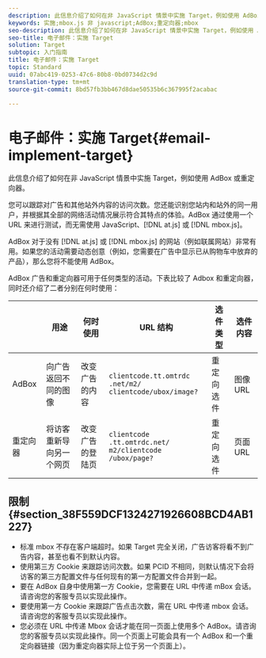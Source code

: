 ```yaml
---
description: 此信息介绍了如何在非 JavaScript 情景中实施 Target，例如使用 AdBox 或重定向器。
keywords: 实施;mbox.js 非 javascript;AdBox;重定向器;mbox
seo-description: 此信息介绍了如何在非 JavaScript 情景中实施 Target，例如使用 AdBox 或重定向器。
seo-title: 电子邮件：实施 Target
solution: Target
subtopic: 入门指南
title: 电子邮件：实施 Target
topic: Standard
uuid: 07abc419-0253-47c6-80b8-0bd0734d2c9d
translation-type: tm+mt
source-git-commit: 8bd57fb3bb467d8dae50535b6c367995f2acabac

---
```



# 电子邮件：实施 Target{#email-implement-target}

此信息介绍了如何在非 JavaScript 情景中实施 Target，例如使用 AdBox 或重定向器。

您可以跟踪对广告和其他站外内容的访问次数。您还能识别您站内和站外的同一用户，并根据其全部的网络活动情况展示符合其特点的体验。AdBox 通过使用一个 URL 来进行测试，而无需使用 JavaScript、[!DNL at.js] 或 [!DNL mbox.js]。

AdBox 对于没有 [!DNL at.js] 或 [!DNL mbox.js] 的网站（例如联属网站）非常有用。如果您的活动需要动态创意（例如，您需要在广告中显示已从购物车中放弃的产品），那么您将不能使用 AdBox。

AdBox 广告和重定向器可用于任何类型的活动。下表比较了 Adbox 和重定向器，同时还介绍了二者分别在何时使用：

|  | 用途 | 何时使用 | URL 结构 | 选件类型 | 选件内容 |
|--- |--- |--- |--- |--- |--- |
| AdBox | 向广告返回不同的图像 | 改变广告的内容 | `clientcode​.tt.​omtrdc​.net/​m2​/​clientcode/ubox/​image?` | 重定向选件 | 图像 URL |
| 重定向器 | 将访客重新导向另一个网页 | 改变广告的登陆页 | `clientcode​.tt.omtrdc.net/​m2/clientcode​/ubox/page?` | 重定向选件 | 页面 URL |

## 限制 {#section_38F559DCF1324271926608BCD4AB1227}

* 标准 mbox 不存在客户端超时。如果 Target 完全关闭，广告访客将看不到广告内容，甚至也看不到默认内容。
* 使用第三方 Cookie 来跟踪访问次数。如果 PCID 不相同，则默认情况下会将访客的第三方配置文件与任何现有的第一方配置文件合并到一起。
* 要在 AdBox 自身中使用第一方 Cookie，您需要在 URL 中传递 mBox 会话。请咨询您的客服专员以实现此操作。
* 要使用第一方 Cookie 来跟踪广告点击次数，需在 URL 中传递 mbox 会话。请咨询您的客服专员以实现此操作。
* 您必须在 URL 中传递 Mbox 会话才能在同一页面上使用多个 AdBox。请咨询您的客服专员以实现此操作。同一个页面上可能会具有一个 AdBox 和一个重定向器链接（因为重定向器实际上位于另一个页面上）。

